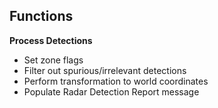 ## Functions
**Process Detections**
- Set zone flags
- Filter out spurious/irrelevant detections
- Perform transformation to world coordinates
- Populate Radar Detection Report message
